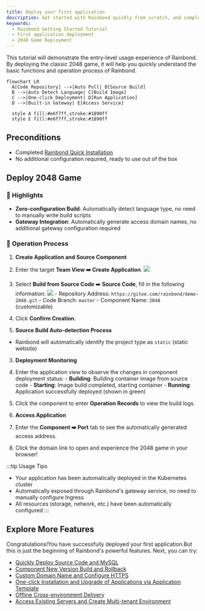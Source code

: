```yaml
---
title: Deploy your first application
description: Get started with Rainbond quickly from scratch, and complete the deployment of your first application through simple steps
keywords:
  - Rainbond Getting Started Tutorial
  - First application deployment
  - 2048 Game Deployment
---
```


This tutorial will demonstrate the entry-level usage experience of Rainbond. By deploying the classic 2048 game, it will help you quickly understand the basic functions and operation process of Rainbond.

```mermaid
flowchart LR
  A[Code Repository] -->|Auto Pull| B[Source Build]
  B -->|Auto Detect Language| C[Build Image]
  C -->|One-click Deployment| D[Run Application]
  D -->|Built-in Gateway| E[Access Service]

  style A fill:#e6f7ff,stroke:#1890ff
  style E fill:#e6f7ff,stroke:#1890ff
```

## Preconditions

- Completed [Rainbond Quick Installation](/docs/quick-start/quick-install)
- No additional configuration required, ready to use out of the box

## Deploy 2048 Game

### 🚀 Highlights

- **Zero-configuration Build**: Automatically detect language type, no need to manually write build scripts
- **Gateway Integration**: Automatically generate access domain names, no additional gateway configuration required

### 🧩 Operation Process

1. **Create Application and Source Component**
  1. Enter the target **Team View ➡️ Create Application**.
    ![](/docs/tutorial/via-rainbond-deploy-sourceandmiddleware/team.png)
  2. Select **Build from Source Code** ➡️ **Source Code**, fill in the following information:
    ![](/docs/tutorial/via-rainbond-deploy-sourceandmiddleware/source.png)
    - Repository Address: `https://gitee.com/rainbond/demo-2048.git`
    - Code Branch: `master`
    - Component Name: `2048` (customizable)
  3. Click **Confirm Creation**.

2. **Source Build Auto-detection Process**
  - Rainbond will automatically identify the project type as `static` (static website)

3. **Deployment Monitoring**
  1. Enter the application view to observe the changes in component deployment status:
    - **Building**: Building container image from source code
    - **Starting**: Image build completed, starting container
    - **Running**: Application successfully deployed (shown in green)

  2. Click the component to enter **Operation Records** to view the build logs.

4. **Access Application**
  1. Enter the **Component ➡️ Port** tab to see the automatically generated access address.
  2. Click the domain link to open and experience the 2048 game in your browser!

:::tip Usage Tips

- Your application has been automatically deployed in the Kubernetes cluster
- Automatically exposed through Rainbond's gateway service, no need to manually configure Ingress
- All resources (storage, network, etc.) have been automatically configured
  :::

## Explore More Features

Congratulations!You have successfully deployed your first application.But this is just the beginning of Rainbond's powerful features. Next, you can try:

- [Quickly Deploy Source Code and MySQL](../tutorial/via-rainbond-deploy-sourceandmiddleware)
- [Component New Version Build and Rollback](../tutorial/component-version-update-and-rollback)
- [Custom Domain Name and Configure HTTPS](../tutorial/custom-gateway)
- [One-click Installation and Upgrade of Applications via Application Template](../tutorial/app-template-manage)
- [Offline Cross-environment Delivery](../tutorial/app-template-offline)
- [Access Existing Servers and Create Multi-tenant Environment](../tutorial/docking-selfhost)